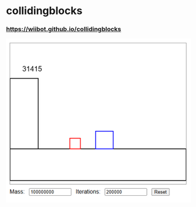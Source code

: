 # collidingblocks

### https://wiibot.github.io/collidingblocks
![Thumbnail](thumbnail.png "LIVE REACTION")

